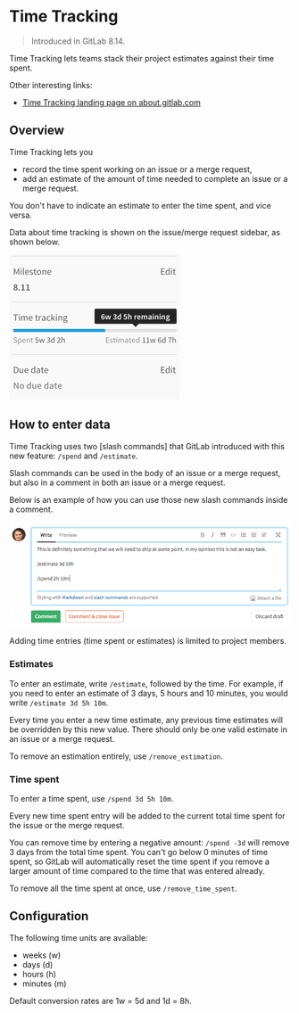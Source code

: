 # Time Tracking

> Introduced in GitLab 8.14.

Time Tracking lets teams stack their project estimates against their time spent.

Other interesting links:

- [Time Tracking landing page on about.gitlab.com][landing]

## Overview

Time Tracking lets you
* record the time spent working on an issue or a merge request,
* add an estimate of the amount of time needed to complete an issue or a merge
request.

You don't have to indicate an estimate to enter the time spent, and vice versa.

Data about time tracking is shown on the issue/merge request sidebar, as shown
below.

![Time tracking in the sidebar](time-tracking/time-tracking-sidebar.png)

## How to enter data

Time Tracking uses two [slash commands] that GitLab introduced with this new
feature: `/spend` and `/estimate`.

Slash commands can be used in the body of an issue or a merge request, but also
in a comment in both an issue or a merge request.

Below is an example of how you can use those new slash commands inside a comment.

![Time tracking example in a comment](time-tracking/time-tracking-example.png)

Adding time entries (time spent or estimates) is limited to project members.

### Estimates

To enter an estimate, write `/estimate`, followed by the time. For example, if
you need to enter an estimate of 3 days, 5 hours and 10 minutes, you would write
`/estimate 3d 5h 10m`.

Every time you enter a new time estimate, any previous time estimates will be
overridden by this new value. There should only be one valid estimate in an
issue or a merge request.

To remove an estimation entirely, use `/remove_estimation`.

### Time spent

To enter a time spent, use `/spend 3d 5h 10m`.

Every new time spent entry will be added to the current total time spent for the
issue or the merge request.

You can remove time by entering a negative amount: `/spend -3d` will remove 3
days from the total time spent. You can't go below 0 minutes of time spent,
so GitLab will automatically reset the time spent if you remove a larger amount
of time compared to the time that was entered already.

To remove all the time spent at once, use `/remove_time_spent`.

## Configuration

The following time units are available:
* weeks (w)
* days (d)
* hours (h)
* minutes (m)

Default conversion rates are 1w = 5d and 1d = 8h.

[landing]: https://about.gitlab.com/features/time-tracking
[slash-commands]: ../user/project/slash_commands.md
